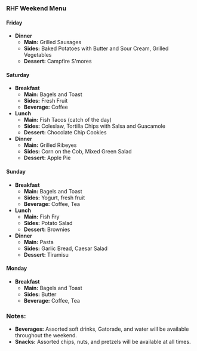 ### **RHF Weekend Menu**

#### **Friday**
- **Dinner**
	- **Main:** Grilled Sausages
	- **Sides:** Baked Potatoes with Butter and Sour Cream, Grilled Vegetables
	- **Dessert:** Campfire S'mores

#### **Saturday**
- **Breakfast**
  - **Main:** Bagels and Toast
  - **Sides:** Fresh Fruit
  - **Beverage:** Coffee
- **Lunch**
  - **Main:** Fish Tacos (catch of the day)
  - **Sides:** Coleslaw, Tortilla Chips with Salsa and Guacamole
  - **Dessert:** Chocolate Chip Cookies
- **Dinner**
  - **Main:** Grilled Ribeyes
  - **Sides:** Corn on the Cob, Mixed Green Salad
  - **Dessert:** Apple Pie

#### **Sunday**
- **Breakfast**
  - **Main:** Bagels and Toast
  - **Sides:** Yogurt, fresh fruit
  - **Beverage:** Coffee, Tea
- **Lunch**
  - **Main:** Fish Fry
  - **Sides:** Potato Salad
  - **Dessert:** Brownies
- **Dinner**
  - **Main:** Pasta
  - **Sides:** Garlic Bread, Caesar Salad
  - **Dessert:** Tiramisu

#### **Monday**
- **Breakfast**
  - **Main:** Bagels and Toast
  - **Sides:** Butter
  - **Beverage:** Coffee, Tea

### **Notes:**
- **Beverages:** Assorted soft drinks, Gatorade, and water will be available throughout the weekend.
- **Snacks:** Assorted chips, nuts, and pretzels will be available at all times.

